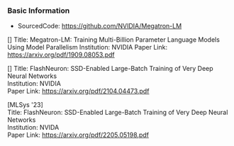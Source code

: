 ### Basic Information

- SourcedCode: https://github.com/NVIDIA/Megatron-LM

[]
Title: Megatron-LM: Training Multi-Billion Parameter Language Models Using Model Parallelism
Institution: NVIDIA
Paper Link: https://arxiv.org/pdf/1909.08053.pdf

[]
Title: FlashNeuron: SSD-Enabled Large-Batch Training of Very Deep Neural Networks  
Institution: NVIDIA  
Paper Link: https://arxiv.org/pdf/2104.04473.pdf   

[MLSys '23]  
Title: FlashNeuron: SSD-Enabled Large-Batch Training of Very Deep Neural Networks   
Institution: NVIDA  
Paper Link: https://arxiv.org/pdf/2205.05198.pdf  